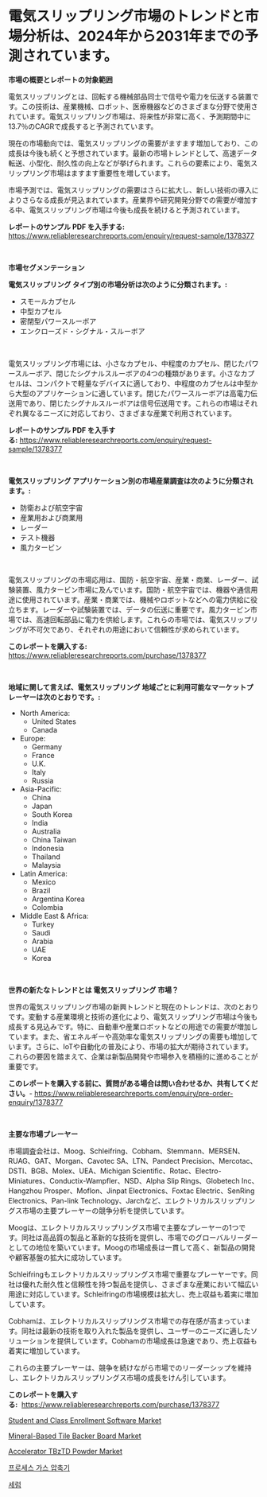<p><h1>電気スリップリング市場のトレンドと市場分析は、2024年から2031年までの予測されています。</h1></p><p><strong>市場の概要とレポートの対象範囲</strong></p>
<p><p>電気スリップリングとは、回転する機械部品同士で信号や電力を伝送する装置です。この技術は、産業機械、ロボット、医療機器などのさまざまな分野で使用されています。電気スリップリング市場は、将来性が非常に高く、予測期間中に13.7％のCAGRで成長すると予測されています。</p><p>現在の市場動向では、電気スリップリングの需要がますます増加しており、この成長は今後も続くと予想されています。最新の市場トレンドとして、高速データ転送、小型化、耐久性の向上などが挙げられます。これらの要素により、電気スリップリング市場はますます重要性を増しています。</p><p>市場予測では、電気スリップリングの需要はさらに拡大し、新しい技術の導入によりさらなる成長が見込まれています。産業界や研究開発分野での需要が増加する中、電気スリップリング市場は今後も成長を続けると予測されています。</p></p>
<p><strong>レポートのサンプル PDF を入手する:</strong> <a href="https://www.reliableresearchreports.com/enquiry/request-sample/1378377">https://www.reliableresearchreports.com/enquiry/request-sample/1378377</a></p>
<p>&nbsp;</p>
<p><strong>市場セグメンテーション</strong></p>
<p><strong>電気スリップリング タイプ別の市場分析は次のように分類されます。:</strong></p>
<p><ul><li>スモールカプセル</li><li>中型カプセル</li><li>密閉型パワースルーボア</li><li>エンクローズド・シグナル・スルーボア</li></ul></p>
<p>&nbsp;</p>
<p><p>電気スリップリング市場には、小さなカプセル、中程度のカプセル、閉じたパワースルーボア、閉じたシグナルスルーボアの4つの種類があります。小さなカプセルは、コンパクトで軽量なデバイスに適しており、中程度のカプセルは中型から大型のアプリケーションに適しています。閉じたパワースルーボアは高電力伝送用であり、閉じたシグナルスルーボアは信号伝送用です。これらの市場はそれぞれ異なるニーズに対応しており、さまざまな産業で利用されています。</p></p>
<p><strong>レポートのサンプル PDF を入手する:</strong>&nbsp;<a href="https://www.reliableresearchreports.com/enquiry/request-sample/1378377">https://www.reliableresearchreports.com/enquiry/request-sample/1378377</a></p>
<p>&nbsp;</p>
<p><strong> 電気スリップリング アプリケーション別の市場産業調査は次のように分類されます。:</strong></p>
<p><ul><li>防衛および航空宇宙</li><li>産業用および商業用</li><li>レーダー</li><li>テスト機器</li><li>風力タービン</li></ul></p>
<p>&nbsp;</p>
<p><p>電気スリップリングの市場応用は、国防・航空宇宙、産業・商業、レーダー、試験装置、風力タービン市場に及んでいます。国防・航空宇宙では、機器や通信用途に使用されています。産業・商業では、機械やロボットなどへの電力供給に役立ちます。レーダーや試験装置では、データの伝送に重要です。風力タービン市場では、高速回転部品に電力を供給します。これらの市場では、電気スリップリングが不可欠であり、それぞれの用途において信頼性が求められています。</p></p>
<p><strong>このレポートを購入する:</strong>&nbsp; <a href="https://www.reliableresearchreports.com/purchase/1378377">https://www.reliableresearchreports.com/purchase/1378377</a></p>
<p>&nbsp;</p>
<p><strong>地域に関して言えば、電気スリップリング 地域ごとに利用可能なマーケットプレーヤーは次のとおりです。:</strong></p>
<p><ul>
    <li>
        North America:
        <ul>
            <li>United States</li>
            <li>Canada</li>
        </ul>
    </li>
    <li>
        Europe:
        <ul>
            <li>Germany</li>
            <li>France</li>
            <li>U.K.</li>
            <li>Italy</li>
            <li>Russia</li>
        </ul>
    </li>
    <li>
        Asia-Pacific:
        <ul>
            <li>China</li>
            <li>Japan</li>
            <li>South Korea</li>
            <li>India</li>
            <li>Australia</li>
            <li>China Taiwan</li>
            <li>Indonesia</li>
            <li>Thailand</li>
            <li>Malaysia</li>
        </ul>
    </li>
    <li>
        Latin America:
        <ul>
            <li>Mexico</li>
            <li>Brazil</li>
            <li>Argentina Korea</li>
            <li>Colombia</li>
        </ul>
    </li>
    <li>
        Middle East & Africa:
        <ul>
            <li>Turkey</li>
            <li>Saudi</li>
            <li>Arabia</li>
            <li>UAE</li>
            <li>Korea</li>
        </ul>
    </li>
    </ul></p>
<p>&nbsp;</p>
<p><strong>世界の新たなトレンドとは 電気スリップリング 市場？</strong></p>
<p><p>世界の電気スリップリング市場の新興トレンドと現在のトレンドは、次のとおりです。変動する産業環境と技術の進化により、電気スリップリング市場は今後も成長する見込みです。特に、自動車や産業ロボットなどの用途での需要が増加しています。また、省エネルギーや高効率な電気スリップリングの需要も増加しています。さらに、IoTや自動化の普及により、市場の拡大が期待されています。これらの要因を踏まえて、企業は新製品開発や市場参入を積極的に進めることが重要です。</p></p>
<p><strong>このレポートを購入する前に、質問がある場合は問い合わせるか、共有してください。</strong>- <a href="https://www.reliableresearchreports.com/enquiry/pre-order-enquiry/1378377">https://www.reliableresearchreports.com/enquiry/pre-order-enquiry/1378377</a></p>
<p>&nbsp;</p>
<p><strong>主要な市場プレーヤー</strong></p>
<p><p>市場調査会社は、Moog、Schleifring、Cobham、Stemmann、MERSEN、RUAG、GAT、Morgan、Cavotec SA、LTN、Pandect Precision、Mercotac、DSTI、BGB、Molex、UEA、Michigan Scientific、Rotac、Electro-Miniatures、Conductix-Wampfler、NSD、Alpha Slip Rings、Globetech Inc、Hangzhou Prosper、Moflon、Jinpat Electronics、Foxtac Electric、SenRing Electronics、Pan-link Technology、Jarchなど、エレクトリカルスリップリングス市場の主要プレーヤーの競争分析を提供しています。</p><p>Moogは、エレクトリカルスリップリングス市場で主要なプレーヤーの1つです。同社は高品質の製品と革新的な技術を提供し、市場でのグローバルリーダーとしての地位を築いています。Moogの市場成長は一貫して高く、新製品の開発や顧客基盤の拡大に成功しています。</p><p>Schleifringもエレクトリカルスリップリングス市場で重要なプレーヤーです。同社は優れた耐久性と信頼性を持つ製品を提供し、さまざまな産業において幅広い用途に対応しています。Schleifringの市場規模は拡大し、売上収益も着実に増加しています。</p><p>Cobhamは、エレクトリカルスリップリングス市場での存在感が高まっています。同社は最新の技術を取り入れた製品を提供し、ユーザーのニーズに適したソリューションを提供しています。Cobhamの市場成長は急速であり、売上収益も着実に増加しています。</p><p>これらの主要プレーヤーは、競争を続けながら市場でのリーダーシップを維持し、エレクトリカルスリップリングス市場の成長をけん引しています。</p></p>
<p><strong>このレポートを購入する:</strong>&nbsp;&nbsp;<a href="https://www.reliableresearchreports.com/purchase/1378377">https://www.reliableresearchreports.com/purchase/1378377</a></p>
<p><p><a href="https://issuu.com/reportprime-2/docs/student-and-class-enrollment-software-market-size-">Student and Class Enrollment Software Market</a></p><p><a href="https://github.com/gulaimolin/Market-Research-Report-List-3/blob/main/mineral-based-tile-backer-board-market.md">Mineral-Based Tile Backer Board Market</a></p><p><a href="https://github.com/RoccoManning/Market-Research-Report-List-4/blob/main/accelerator-tbztd-powder-market.md">Accelerator TBzTD Powder Market</a></p><p><a href="https://github.com/lzrvbyqzftro57/Market-Research-Report-List-1/blob/main/1012417186.md">프로세스 가스 압축기</a></p><p><a href="https://github.com/vs019sa3m8x/Market-Research-Report-List-1/blob/main/8638129187.md">세럼</a></p></p>